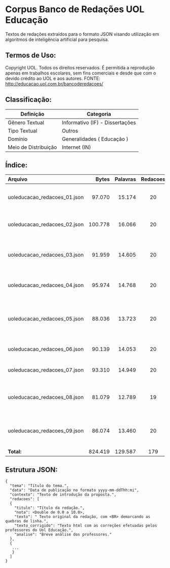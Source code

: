 # Corpus Banco de Redações UOL Educação

Textos de redações extraídos para o formato JSON visando utilização em algoritmos de inteligência artificial para pesquisa.

## Termos de Uso:

Copyright UOL. Todos os direitos reservados. É permitida a reprodução apenas em trabalhos escolares, sem fins comerciais e desde que com o devido crédito ao UOL e aos autores.
FONTE: http://educacao.uol.com.br/bancoderedacoes/


## Classificação:
| Definição            | Categoria                       |
| -------------------- | ------------------------------- |
| Gênero Textual       | Informativo (IF) - Dissertações |
| Tipo Textual         | Outros                          |
| Domínio              | Generalidades ( Educação )      |
| Meio de Distribuição | Internet (IN)                   |

## Índice:

| Arquivo                      | Bytes    | Palavras  | Redacoes | Tema                                                   |
| :---                         |     ---: |      ---: |   :---:  | :---                                                   |
| uoleducacao_redacoes_01.json |  97.070  |  15.174   | 20       | Forma física, corpo perfeito e consumismo              |
| uoleducacao_redacoes_02.json | 100.778  |  16.066   | 20       | Impeachment: a presidente deve perder o mandato?       |
| uoleducacao_redacoes_03.json |  91.959  |  14.605   | 20       | Carta-convite: discutir discriminação na escola        |
| uoleducacao_redacoes_04.json |  95.974  |  14.768   | 20       | A tecnologia e a eliminação de empregos                |
| uoleducacao_redacoes_05.json |  88.036  |  13.723   | 20       | Por que o Brasil não consegue vencer o Aedes aegypti?  |
| uoleducacao_redacoes_06.json |  90.139  |  14.053   | 20       | Mariana: fatalidade ou negligência?                    |
| uoleducacao_redacoes_07.json |  93.310  |  14.949   | 20       | Bandido bom é bandido morto?                           |
| uoleducacao_redacoes_08.json |  81.079  |  12.789   | 19       | O sucesso vem da escola ou do esforço individual?      |
| uoleducacao_redacoes_09.json |  86.074  |  13.460   | 20       | Disciplina, ordem e autoridade favorecem a educação?   |
| **Total:**                   | 824.419  | 129.587   | 179      |                                                        |


## Estrutura JSON:
```
{
  "tema": "Título do tema.",
  "data": "Data de publicação no formato yyyy-mm-ddThh:mi",
  "contexto": "Texto de introdução da proposta.",
  "redacoes": [
  {
    "titulo": "Título da redação.",
    "nota": <Double de 0.0 a 10.0>,
    "texto": " Texto original da redação, com <BR> demarcando as quebras de linha.",
    "texto_corrigido": "Texto html com as correções efetuadas pelos professores do Uol Educação.",
    "analise": "Breve análise dos professores."
  },
  {
   ...
   }
  ]
}
```
